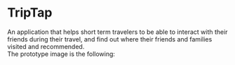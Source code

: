 # TripTap
An application that helps short term travelers to be able to interact with their friends during their travel,
and find out where their friends and families visited and recommended. <br />
The prototype image is the following:

